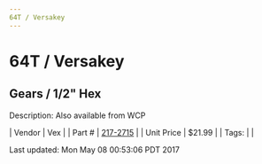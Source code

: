 ```yaml
---
64T / Versakey
---
```


# 64T / Versakey
## Gears / 1/2" Hex
Description: 	Also available from WCP 

| Vendor | Vex | 
| Part # | [217-2715](http://www.vexrobotics.com/vexpro/motion/vexpro-gears/1-2-hex-bore.html) | 
| Unit Price | $21.99 | 
| Tags: |  | 

Last updated: Mon May 08 00:53:06 PDT 2017